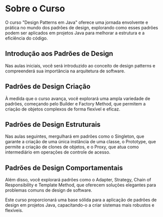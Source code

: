 # Sobre o Curso

O curso "Design Patterns em Java" oferece uma jornada envolvente e prática no mundo dos padrões de design, explorando como esses padrões podem ser aplicados em projetos Java para melhorar a estrutura e a eficiência do código.

## Introdução aos Padrões de Design

Nas aulas iniciais, você será introduzido ao conceito de design patterns e compreenderá sua importância na arquitetura de software.

## Padrões de Design Criação

À medida que o curso avança, você explorará uma ampla variedade de padrões, começando pelo Builder e Factory Method, que permitem a criação de objetos complexos de forma flexível e eficaz.

## Padrões de Design Estruturais

Nas aulas seguintes, mergulhará em padrões como o Singleton, que garante a criação de uma única instância de uma classe, o Prototype, que permite a criação de clones de objetos, e o Proxy, que atua como intermediário em operações de controle de acesso.

## Padrões de Design Comportamentais

Além disso, você explorará padrões como o Adapter, Strategy, Chain of Responsibility e Template Method, que oferecem soluções elegantes para problemas comuns de design de software.

Este curso proporcionará uma base sólida para a aplicação de padrões de design em projetos Java, capacitando-o a criar sistemas mais robustos e flexíveis.
